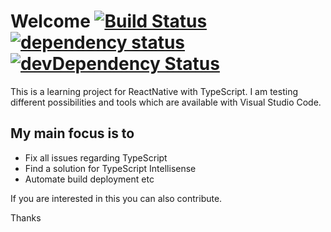 # Welcome  [![Build Status](https://travis-ci.org/bilalarshad/ReactNative.svg?branch=master)](https://travis-ci.org/bilalarshad/ReactNative) [![dependency status](https://david-dm.org/bilalarshad/ReactNative.svg)](https://david-dm.org/bilalarshad/ReactNative) [![devDependency Status](https://david-dm.org/bilalarshad/ReactNative/dev-status.svg)](https://david-dm.org/bilalarshad/ReactNative#info=devDependencies)
This is a learning project for ReactNative with TypeScript. I am testing different possibilities and tools which are available with Visual Studio Code. 

My main focus is to 
----------
- Fix all issues regarding TypeScript
- Find a solution for TypeScript Intellisense
- Automate build deployment etc

If you are interested in this you can also contribute.

Thanks

